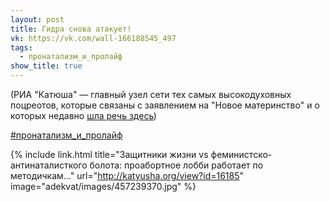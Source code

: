 ```yaml
---
layout: post
title: Гидра снова атакует!
vk: https://vk.com/wall-166188545_497
tags:
  - пронатализм_и_пролайф
show_title: true
---
```

(РИА "Катюша" — главный узел сети тех самых высокодуховных поцреотов, которые связаны с заявлением на "Новое материнство" и о которых недавно [шла речь здесь](../adekvat/393.html))

[#пронатализм_и_пролайф](poisk.html#пронатализм_и_пролайф)

{% include link.html title="Защитники жизни vs феминистско-антинаталисткого болота: проабортное лобби работает по методичкам..." url="http://katyusha.org/view?id=16185" image="adekvat/images/457239370.jpg" %}
